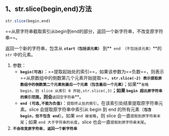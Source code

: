 ## 1、str.slice(begin,end)方法

``` javascript
str.slice(begin,end)
```

==从原字符串截取索引从begin到end的部分，返回一个新字符串，不改变原字符串==。

返回一个新的字符串，包含从 **`start（包括该元素）`** 到**` end （不包括该元素）`**的 `str` 中的元素。

1. 参数：
   - **`begin(可选)`**：==提取起始处的索引==，如果该参数为==负数==，则表示==从原数组中的倒数第几个元素开始提取==，**`str.slice(-2) 表示提取原数组中的倒数第二个元素到最后一个元素（包含最后一个元素）`**；如果**`省略 begin，则 slice 从索引 0 开始,str.slice(,3)`**；如果 **`begin 超出原字符串的索引范围`**，则会**`返回空字符串`**。
   - **`end (可选,不能为负值)`**：`提取终止处的索引`，在该索引处结束提取原字符串元素。slice 会提取原字符串中索引从 begin 到 end 的所有元素（**`包含 begin，但不包含 end`**）。如果 `end 被省略`，则 slice 会一直`提取到原字符串末尾`；如果 `end 大于字符串的长度`，slice 也会一直`提取到原字符串末尾`。
2. **`不会改变原字符串`**，**`返回一个新字符串`**